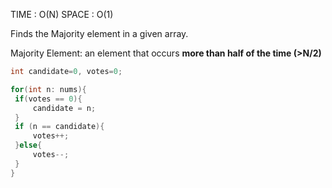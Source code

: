 TIME : O(N)
SPACE : O(1)

Finds the Majority element in a given array.

Majority Element: an element that occurs **more than half of the time (>N/2)**

```c++
int candidate=0, votes=0;

for(int n: nums){
 if(votes == 0){
	 candidate = n;
 }
 if (n == candidate){
	 votes++;
 }else{
	 votes--;
 }
}
```
